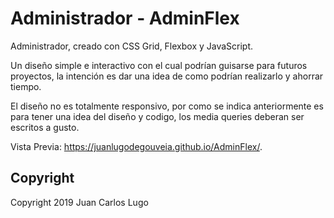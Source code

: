 # Administrador - AdminFlex

Administrador, creado con CSS Grid, Flexbox y JavaScript.

Un diseño simple e interactivo con el cual podrían guisarse para futuros proyectos, la intención es dar una idea de como podrían realizarlo y ahorrar tiempo.

El diseño no es totalmente responsivo, por como se indica anteriormente es para tener una idea del diseño y codigo, los media queries deberan ser escritos a gusto.

Vista Previa: https://juanlugodegouveia.github.io/AdminFlex/.

## Copyright

Copyright 2019 Juan Carlos Lugo
